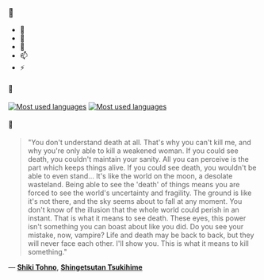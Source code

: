 ### 👋

- 🔭
- 🌱
- 💬
- 📫
- ⚡

#### 🧏

[![Most used languages](https://github-readme-stats-aynah.vercel.app/api/top-langs/?username=aynh&theme=solarized-dark&langs_count=6&layout=compact&hide_title=true)](https://github.com/anuraghazra/github-readme-stats#gh-dark-mode-only)
[![Most used languages](https://github-readme-stats-aynah.vercel.app/api/top-langs/?username=aynh&theme=solarized-light&langs_count=6&layout=compact&hide_title=true)](https://github.com/anuraghazra/github-readme-stats#gh-light-mode-only)

#### 💬

> "You don't understand death at all. That's why you can't kill me, and why you're only able to kill a weakened woman. If you could see death, you couldn't maintain your sanity. All you can perceive is the part which keeps things alive. If you could see death, you wouldn't be able to even stand... It's like the world on the moon, a desolate wasteland. Being able to see the 'death' of things means you are forced to see the world's uncertainty and fragility. The ground is like it's not there, and the sky seems about to fall at any moment. You don't know of the illusion that the whole world could perish in an instant. That is what it means to see death. These eyes, this power isn't something you can boast about like you did. Do you see your mistake, now, vampire? Life and death may be back to back, but they will never face each other. I'll show you. This is what it means to kill something."

&mdash; [**Shiki Tohno**](https://myanimelist.net/character.php?q=Shiki%20Tohno&cat=character), [**Shingetsutan Tsukihime**](https://myanimelist.net/search/all?q=Shingetsutan%20Tsukihime&cat=all)
